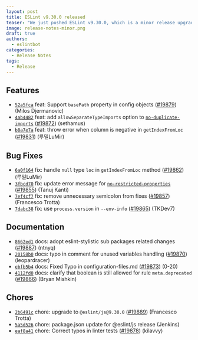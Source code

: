 ```yaml
---
layout: post
title: ESLint v9.30.0 released
teaser: "We just pushed ESLint v9.30.0, which is a minor release upgrade of ESLint. This release adds some new features and fixes several bugs found in the previous release."
image: release-notes-minor.png
draft: true
authors:
  - eslintbot
categories:
  - Release Notes
tags:
  - Release
---
```









## Features


* [`52a5fca`](https://github.com/eslint/eslint/commit/52a5fcaa4e0bb4e55c014c20ed47d6c93b107635) feat: Support `basePath` property in config objects ([#19879](https://github.com/eslint/eslint/issues/19879)) (Milos Djermanovic)
* [`4ab4482`](https://github.com/eslint/eslint/commit/4ab44823df4d4b47d3650da949077a0551e7579e) feat: add `allowSeparateTypeImports` option to [`no-duplicate-imports`](/docs/rules/no-duplicate-imports) ([#19872](https://github.com/eslint/eslint/issues/19872)) (sethamus)
* [`b8a7e7a`](https://github.com/eslint/eslint/commit/b8a7e7aeb5f0ed2e1670771ab4dda6fd723d96eb) feat: throw error when column is negative in `getIndexFromLoc` ([#19831](https://github.com/eslint/eslint/issues/19831)) (루밀LuMir)






## Bug Fixes


* [`6a0f164`](https://github.com/eslint/eslint/commit/6a0f164543bf8461d6a27a740c9e08aa77cbe42d) fix: handle `null` type `loc` in `getIndexFromLoc` method ([#19862](https://github.com/eslint/eslint/issues/19862)) (루밀LuMir)
* [`3fbcd70`](https://github.com/eslint/eslint/commit/3fbcd704a0b2aef2a6c1fc34d2bc4b35f6425067) fix: update error message for [`no-restricted-properties`](/docs/rules/no-restricted-properties) ([#19855](https://github.com/eslint/eslint/issues/19855)) (Tanuj Kanti)
* [`7ef4cf7`](https://github.com/eslint/eslint/commit/7ef4cf76610d42727a404e495ac6d47868cf5040) fix: remove unnecessary semicolon from fixes ([#19857](https://github.com/eslint/eslint/issues/19857)) (Francesco Trotta)
* [`7dabc38`](https://github.com/eslint/eslint/commit/7dabc38a8406d470fb2389eec2f0ad1ad214173e) fix: use `process.version` in `--env-info` ([#19865](https://github.com/eslint/eslint/issues/19865)) (TKDev7)




## Documentation


* [`8662ed1`](https://github.com/eslint/eslint/commit/8662ed1f6debc358e22812b145e117aa4a907d78) docs: adopt eslint-stylistic sub packages related changes ([#19887](https://github.com/eslint/eslint/issues/19887)) (ntnyq)
* [`20158b0`](https://github.com/eslint/eslint/commit/20158b09db3430cf00b202ba8c25ce874bbaf00a) docs: typo in comment for unused variables handling ([#19870](https://github.com/eslint/eslint/issues/19870)) (leopardracer)
* [`ebfb5b4`](https://github.com/eslint/eslint/commit/ebfb5b46136c4d737c9783333e3057421d1a0bef) docs: Fixed Typo in configuration-files.md ([#19873](https://github.com/eslint/eslint/issues/19873)) (0-20)
* [`4112fd0`](https://github.com/eslint/eslint/commit/4112fd09531092e9651e9981205bcd603dc56acf) docs: clarify that boolean is still allowed for rule `meta.deprecated` ([#19866](https://github.com/eslint/eslint/issues/19866)) (Bryan Mishkin)








## Chores


* [`2b6491c`](https://github.com/eslint/eslint/commit/2b6491cd4b8eec44d4a3f8dea1b71151e8dd0230) chore: upgrade to `@eslint/js@9.30.0` ([#19889](https://github.com/eslint/eslint/issues/19889)) (Francesco Trotta)
* [`5a5d526`](https://github.com/eslint/eslint/commit/5a5d5261037fdf84a91f2f22d3726d58572453f4) chore: package.json update for @eslint/js release (Jenkins)
* [`eaf8a41`](https://github.com/eslint/eslint/commit/eaf8a418af32b3190494e4a2284533353c28ccfa) chore: Correct typos in linter tests ([#19878](https://github.com/eslint/eslint/issues/19878)) (kilavvy)


